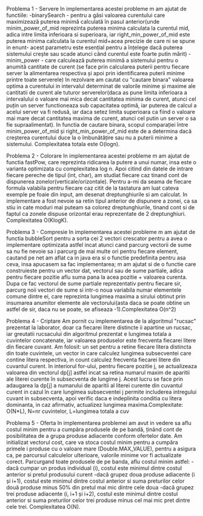 Problema 1 - Servere
In implementarea acestei probleme m am ajutat de functiile:
-binarySearch - pentru a găsi valoarea curentului care maximizează puterea minimă calculată în pasul anterior(unde minim_power_of_mid reprezinta puterea minima calculata la curentul mid, adica intre limita inferioara si superioara, iar right_min_power_of_mid este puterea minima calculata la curentul mid+acea precizie de care ni se spune in enunt- acest parametru este esențial pentru a înțelege dacă puterea sistemului crește sau scade atunci când curentul este foarte putin mărit)
-minim_power - care calculează puterea minimă a sistemului pentru o anumită cantitate de curent (se face prin calcularea puterii pentru fiecare server la alimentarea respectiva și apoi prin identificarea puterii minime printre toate serverele)
In rezolvare am cautat cu "cautare binara" valoarea optima a curentului in intervalul determinat de valorile minime și maxime ale cantitatii de curent ale tuturor serverelor(daca as pune limita inferioara a intervalului o valoare mai mica decat cantitatea minima de curent, atunci cel puțin un server functioneaza sub capacitatea optimă, iar puterea de calcul a acelui server va fi redusă, iar daca setez limita superioara ca fiind o valoare mai mare decat cantitatea maxima de curent, atunci cel putin un server o sa fie supraalimentat). In functia de cautare binara, scopul comparației între minim_power_of_mid și right_min_power_of_mid este de a determina dacă creșterea curentului duce la o îmbunătățire sau nu a puterii minime a sistemului. Complexitatea totala este O(logn).

Problema 2 - Colorare
In implementarea acestei probleme m am ajutat de functia fastPow, care reprezinta ridicarea la putere a unui numar, insa este o varianta optimizata cu complexitatea log n.
Apoi citind din datele de intrare fiecare pereche de tipul (int, char), am studiat fiecare caz tinand cont de dispunerea zonelor(verticale/orizontale). Pentru a-mi da seama de fiecare formula valabila pentru fiecare caz citit de la tastatura am luat cateva exemple pe foaie din input, am desenat dreptunghiurile si am calculat. In implementare a fost nevoie sa retin tipul anterior de dispunere a zonei, ca sa stiu in cate moduri mai puteam sa colorez dreptunghiurile, tinand cont si de faptul ca zonele dispuse orizontal erau reprezentate de 2 dreptunghiuri. Complexitatea O(KlogK).

Problema 3 - Compresie
In implementarea acestei probleme m am ajutat de functia bubbleSort pentru a sorta cei 2 vectori crescator pentru a avea o implementare optimizata astfel incat atunci cand parcurg vectorii de sume sa nu fie nevoie sa i parcurg de mai multe ori pentru fiecare element, cautand pe net am aflat ca in java era si o functie predefinita pentru asa ceva, insa apucasem sa fac implementarea; m am ajutat si de o functie care construieste pentru un vector dat, vectorul sau de sume partiale, adica pentru fiecare pozitie aflu suma pana la acea pozitie + valoarea curenta. Dupa ce fac vectorul de sume partiale reprezentativ pentru fiecare sir, parcurg noii vectori de sume si intr-o noua variabila numar elementele comune dintre ei, care reprezinta lungimea maxima a sirului obtinut prin insumarea anumitor elemente ale vectorului(asta daca se poate obtine un astfel de sir, daca nu se poate, se afiseaza -1).Complexitatea O(n^2)

Problema 4 - Criptare
Am pornit cu implementarea de la algoritmul "rucsac" prezentat la laborator, doar ca fiecarei litere distincte ii apartine un rucsac, iar greutatii rucsacului din algoritmul prezentat e lungimea totala a cuvintelor concatenate, iar valoarea produselor este frecventa fiecarei litere din fiecare cuvant. Am folosit: un set pentru a retine fiecare litera distincta din toate cuvintele, un vector in care calculez lungimea subsecventei care contine litera respectiva, in count calculez frecventa fiecarei litere din cuvantul curent. In interiorul for-ului, pentru fiecare pozitie j, se actualizeaza valoarea din vectorul dp[j] astfel incat sa retina numarul maxim de aparitii ale literei curente în subsecventa de lungime j. Acest lucru se face prin adaugarea la dp[j] a numarului de aparitii al literei curente din cuvantul curent in cazul în care lungimea subsecventei j permite includerea intregului cuvant in subsecventa, apoi verific daca e indeplinita conditia cu litera dominanta, in caz afirmativ, actualizez lungimea maxima.Complexitate: O(N*L), N=nr cuvintelor, L=lungimea totala a cuv

Problema 5 - Oferta
In implementarea problemei am avut in vedere sa aflu costul minim pentru a cumpăra produsele de pe bandă, ținând cont de posibilitatea de a grupa produse adiacente conform ofertelor date. Am initializat vectorul cost, care va stoca costul minim pentru a cumpăra primele i produse cu o valoare mare (Double.MAX_VALUE), pentru a asigura ca, pe parcursul calculelor ulterioare, valorile minime vor fi actualizate corect.
Parcurgand toate produsele de pe banda, aflu costul minim astfel:
-dacă cumpar un produs individual (i), costul este minimul dintre costul anterior si pretul produsului curent
-dacă grupez doua produse adiacente (i și i+1), costul este minimul dintre costul anterior si suma preturilor celor două produse minus 50% din pretul mai mic dintre cele doua
-dacă grupez trei produse adiacente (i, i+1 și i+2), costul este minimul dintre costul anterior si suma preturilor celor trei produse minus cel mai mic pret dintre cele trei. Complexitatea O(N).